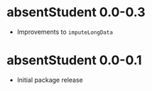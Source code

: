 # absentStudent 0.0-0.3

* Improvements to `imputeLongData`

# absentStudent 0.0-0.1

* Initial package release
